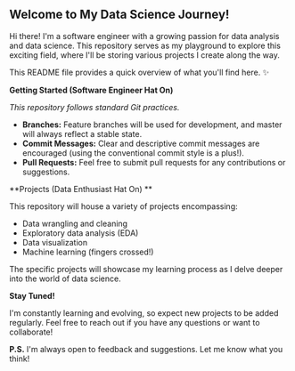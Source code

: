 ## Welcome to My Data Science Journey!   

Hi there!  I'm a software engineer with a growing passion for data analysis and data science. This repository serves as my playground to explore this exciting field, where I'll be storing various projects I create along the way.  

This README file provides a quick overview of what you'll find here. ✨

**Getting Started (Software Engineer Hat On) ‍**

*This repository follows standard Git practices.*

* **Branches:** Feature branches will be used for development, and master will always reflect a stable state.
* **Commit Messages:** Clear and descriptive commit messages are encouraged (using the conventional commit style is a plus!).
* **Pull Requests:** Feel free to submit pull requests for any contributions or suggestions.


**Projects (Data Enthusiast Hat On) **

This repository will house a variety of projects encompassing:

* Data wrangling and cleaning  
* Exploratory data analysis (EDA)
* Data visualization
* Machine learning (fingers crossed!)

The specific projects will showcase my learning process as I delve deeper into the world of data science.  

**Stay Tuned!**

I'm constantly learning and evolving, so expect new projects to be added regularly. Feel free to reach out if you have any questions or want to collaborate! 

**P.S.**  I'm always open to feedback and suggestions.  Let me know what you think!  
